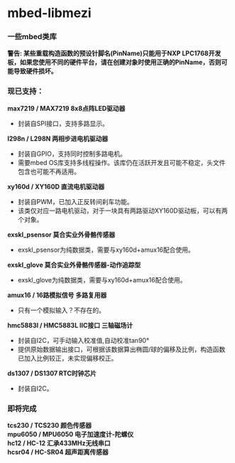 # mbed-libmezi

### 一些mbed类库
  
**警告: 某些重载构造函数的预设针脚名(PinName)只能用于NXP LPC1768开发板，如果您使用不同的硬件平台，请在创建对象时使用正确的PinName，否则可能导致硬件损坏。** 

### 现已支持：
**max7219 / MAX7219 8x8点阵LED驱动器**
- 封装自SPI接口，支持多路显示。

**l298n / L298N 两相步进电机驱动器**
- 封装自GPIO，支持同时控制多路电机。
- 需要mbed OS库支持多线程操作。该库仍在活跃开发且可能不稳定，头文件包含也可能不再适用。

**xy160d / XY160D 直流电机驱动器**
- 封装自PWM，已加入正反转间刹车功能。
- 该类仅对应一路电机驱动，对于一块具有两路驱动XY160D驱动板，可以有两个对象。

**exskl_psensor 莫合实业外骨骼传感器**
- exskl_psensor为纯数据类，需要与xy160d+amux16配合使用。

**exskl_glove 莫合实业外骨骼传感器-动作追踪型**
- exskl_glove为纯数据类，需要与xy160d+amux16配合使用。

**amux16 / 16路模拟信号 多路复用器**
- 只有一个模拟输入？不存在的。

**hmc5883l / HMC5883L IIC接口 三轴磁场计**
- 封装自I2C，可手动输入校准值,自动校准tan90°
- 提供原始数据输出接口，可根据该数据算出椭圆/球的偏移及比例，构造函数已加入比例较正，未实现偏移校正。
  
**ds1307 / DS1307 RTC时钟芯片**  
- 封装自I2C。

### 即将完成
**tcs230 / TCS230 颜色传感器**  
**mpu6050 / MPU6050 电子加速度计-陀螺仪**  
**hc12 / HC-12 汇承433MHz无线串口**  
**hcsr04 / HC-SR04 超声距离传感器**  
